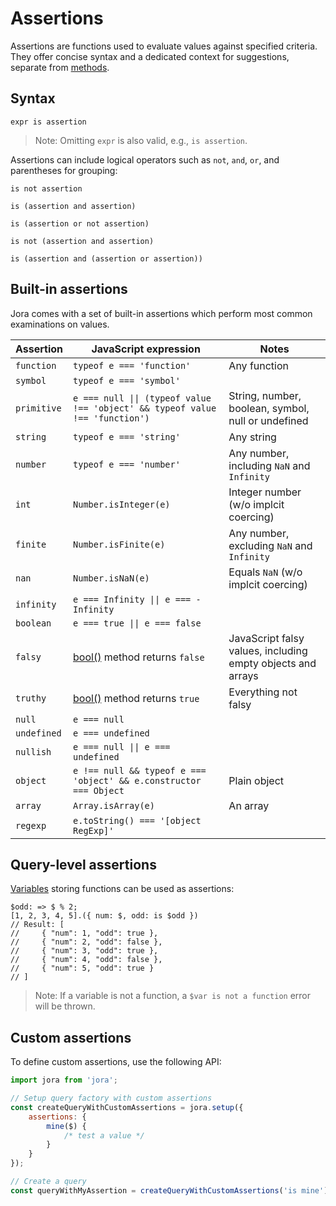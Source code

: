 # Assertions

Assertions are functions used to evaluate values against specified criteria. They offer concise syntax and a dedicated context for suggestions, separate from [methods](./methods.md).

## Syntax

```jora
expr is assertion
```

> Note: Omitting `expr` is also valid, e.g., `is assertion`.

Assertions can include logical operators such as `not`, `and`, `or`, and parentheses for grouping:

```jora
is not assertion
```
```jora
is (assertion and assertion)
```
```jora
is (assertion or not assertion)
```
```jora
is not (assertion and assertion)
```
```jora
is (assertion and (assertion or assertion))
```

## Built-in assertions

Jora comes with a set of built-in assertions which perform most common examinations on values.

Assertion | JavaScript expression | Notes
----------|-----------|------
`function` | `typeof e === 'function'` | Any function
`symbol` | `typeof e === 'symbol'`
`primitive` | `e === null \|\| (typeof value !== 'object' && typeof value !== 'function')` | String, number, boolean, symbol, null or undefined
`string` | `typeof e === 'string'` | Any string
`number` | `typeof e === 'number'` | Any number, including `NaN` and `Infinity`
`int` | `Number.isInteger(e)` | Integer number (w/o implcit coercing)
`finite` | `Number.isFinite(e)` | Any number, excluding `NaN` and `Infinity`
`nan` | `Number.isNaN(e)` | Equals `NaN` (w/o implcit coercing)
`infinity` | `e === Infinity \|\| e === -Infinity`
`boolean` | `e === true \|\| e === false`
`falsy` | [bool()](./methods-builtin.md#bool) method returns `false` | JavaScript falsy values, including empty objects and arrays
`truthy` | [bool()](./methods-builtin.md#bool) method returns `true` | Everything not falsy
`null` | `e === null`
`undefined` | `e === undefined`
`nullish` | `e === null \|\| e === undefined`
`object` | `e !== null && typeof e === 'object' && e.constructor === Object` | Plain object
`array` | `Array.isArray(e)` | An array
`regexp` | `e.toString() === '[object RegExp]'`

## Query-level assertions

[Variables](./variables.md) storing functions can be used as assertions:

```jora
$odd: => $ % 2;
[1, 2, 3, 4, 5].({ num: $, odd: is $odd })
// Result: [
//     { "num": 1, "odd": true },
//     { "num": 2, "odd": false },
//     { "num": 3, "odd": true },
//     { "num": 4, "odd": false },
//     { "num": 5, "odd": true }
// ]
```

> Note: If a variable is not a function, a `$var is not a function` error will be thrown.

## Custom assertions

To define custom assertions, use the following API:

```js
import jora from 'jora';

// Setup query factory with custom assertions
const createQueryWithCustomAssertions = jora.setup({
    assertions: {
        mine($) {
            /* test a value */
        }
    }
});

// Create a query
const queryWithMyAssertion = createQueryWithCustomAssertions('is mine');
```
